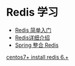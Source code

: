 # Redis 学习

- [Redis 简单入门](/redis/redis-introduction.md) 
- [Redis详细介绍](/redis/Redis.md) 
- [Spring 整合 Redis](/redis/redis-spring-boot.md) 



[centos7+ install redis 6.+](https://blog.csdn.net/m0_46090675/article/details/109158849) 

